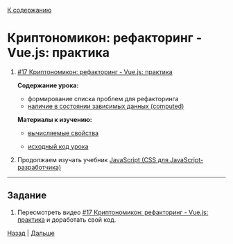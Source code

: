 [К содержанию](../readme.md#введение-в-web-разработку)

# Криптономикон: рефакторинг - Vue.js: практика

<!-- 1 час 24 мин -->

1. [#17 Криптономикон: рефакторинг - Vue.js: практика](https://www.youtube.com/watch?v=_esgbWGiP3c)

    **Содержание урока:**

    - формирование списка проблем для рефакторинга
    - [наличие в состоянии зависимых данных (computed)](https://www.youtube.com/live/_esgbWGiP3c?t=1980)

    **Материалы к изучению:**

    - [вычисляемые свойства](https://v3.ru.vuejs.org/ru/guide/computed.html#%D0%B2%D1%8B%D1%87%D0%B8%D1%81%D0%BB%D1%8F%D0%B5%D0%BC%D1%8B%D0%B5-%D1%81%D0%B2%D0%BE%D0%B8%D1%81%D1%82%D0%B2%D0%B0)

    - [исходный код урока](https://gitlab.com/vuejs-club/youtube-course/cryptonomicon/-/tree/lesson5)

1. Продолжаем изучать учебник [JavaScript (CSS для JavaScript-разработчика)](https://learn.javascript.ru/css-for-js) 

---

## Задание

1. Пересмотреть видео [#17 Криптономикон: рефакторинг - Vue.js: практика](https://www.youtube.com/watch?v=_esgbWGiP3c) и доработать свой код. 

[Назад](./web_17.md) | [Дальше](./web_19.md)
